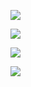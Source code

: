 <a href="https://pepeland.net"><img src="https://raw.githubusercontent.com/pepelandclub/.github/main/profile/website.svg"></a>

<a href="https://pepeland.net/ds"><img src="https://raw.githubusercontent.com/pepelandclub/.github/main/profile/ds.svg"></a>

<a href="https://pepeland.net/tg"><img src="https://raw.githubusercontent.com/pepelandclub/.github/main/profile/tg.svg"></a>

<a href="https://pepeland.net/vk"><img src="https://raw.githubusercontent.com/pepelandclub/.github/main/profile/vkontakte.svg"></a>
